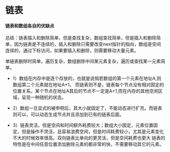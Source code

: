 # 链表

#### 链表和数组各自的优缺点
总结：链表插入和删除简单，但是查找复杂，数组查找简单，但是插入和删除简单，因为链表是不连续的，插入和删除只需要改变next指针的指向，数组是空间连续的，通过下标访问，如果要插入和删除，则需要移动大量元素。


单链表删除时简单，遍历复杂，数组删除中间某元素复杂，遍历或查找某一元素简单。


- 1）数组在内存中是逐个存放的，也就是说倘若数组的第一个元素在地址A,则数组第二个元素就在地址A+1。
而链表则不是，链表每个节点没有相对固定的位置关系。某个节点在地址A其后的节点不一定是A+1,而在内存的其他空闲区域，呈现一种随机的状态。


- 2）数组一旦显式的被申明后，其大小就固定了，不能动态进行扩充。而链表则可以，可以动态生成节点并且添加到已有的链表后面。


- 3）链表灵活，但是空间和时间额外耗费较大；数组大小固定，元素位置固定，但是操作不灵活，且容易浪费空间，但是时间耗费较小，尤其是元素变化不大的时候效率很高。双向链表比单向的更灵活，但是空间耗费也更大
链表的特性是在中间任意位置添加删除元素的都非常的快，不需要移动其它的元素。